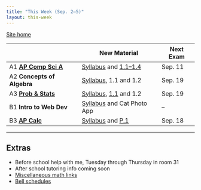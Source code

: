 ```yaml
---
title: "This Week (Sep. 2–5)"
layout: this-week
---
```


[Site home](./)

|                                                | New Material                                                                                                                              | Next Exam |
| ---------------------------------------------- | ----------------------------------------------------------------------------------------------------------------------------------------- | --------- |
| A1 [**AP Comp Sci A**](./csawesome2/)          | [Syllabus](./syllabi/ap-csa.md) and [1.1–1.4](./csawesome2/)                                                                              | Sep. 11   |
| A2 **Concepts of Algebra**                     | [Syllabus](./syllabi/concepts-of-algebra.md), 1.1 and 1.2                                                                                   | Sep. 19   |
| A3 [**Prob & Stats**](./statistics-open-stax/) | [Syllabus](./syllabi/prob-and-stats.md), [1.1](./statistics-open-stax/1-1-definitions-of-statistics-probability-and-key-terms.md) and 1.2 | Sep. 19   |
| B1 **Intro to Web Dev**                        | [Syllabus](./syllabi/intro-to-web-dev.md) and Cat Photo App                                                                               | –         |
| B3 [**AP Calc**](./calc-for-ap-larson/)        | [Syllabus](./syllabi/ap-calc.md) and [P.1](./calc-for-ap-larson/0.1-graphs-and-models.md)                                                 | Sep. 18   |

---

## Extras

- Before school help with me, Tuesday through Thursday in room 31
- After school tutoring info coming soon
- [Miscellaneous math links](./misc/math-links.md)
- [Bell schedules](./misc/bell-schedule.md)
